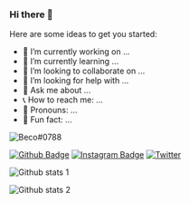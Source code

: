 ### Hi there 👋

Here are some ideas to get you started:

- 🔨 I’m currently working on ...
- 📄 I’m currently learning ...
- 👥 I’m looking to collaborate on ...
- 🤔 I’m looking for help with ...
- 👤 Ask me about ...
- 📞 How to reach me: ...
- 🎩 Pronouns: ...
- 🔑 Fun fact: ...

![Beco#0788](https://dcbadge.vercel.app/api/shield/1027072102999793675)

[![Github Badge](https://img.shields.io/badge/-Github-000?style=flat-quare&labelColor=000&logo=Github&logoColor=white&link=link)](https://github.com/Bercanca4) 
[![Instagram Badge](https://img.shields.io/badge/-Instagram-C13584?style=flat-quare&labelColor=C13584&logo=instagram&logoColor=white&link=link)](https://www.instagram.com/its.beco/) 
[![Twitter](https://img.shields.io/twitter/url/https/twitter.com/cloudposse.svg?style=social&label=Follow%20%40becografi)](https://twitter.com/cloudposse)




![Github stats 1](https://github-readme-stats.vercel.app/api?username=bercanca4&show_icons=true&theme=gradient) 

![Github stats 2](https://github-readme-stats.vercel.app/api?username=bercanca4&show_icons=true&theme=radical)
